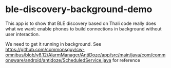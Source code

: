 # ble-discovery-background-demo
This app is to show that BLE discovery based on Thali code really does what we want: 
enable phones to build connections in background without user interaction.

We need to get it running in background. See
https://github.com/commonsguy/cw-omnibus/blob/v8.12/AlarmManager/AntiDoze/app/src/main/java/com/commonsware/android/antidoze/ScheduledService.java for reference
